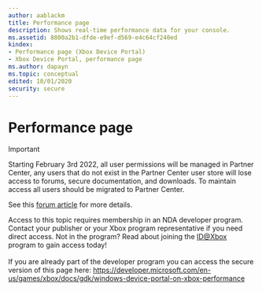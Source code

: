 ```yaml
---
author: aablackm
title: Performance page
description: Shows real-time performance data for your console.
ms.assetid: 8800a2b1-dfde-e9ef-d569-e4c64cf240ed
kindex:
- Performance page (Xbox Device Portal)
- Xbox Device Portal, performance page
ms.author: dapayn
ms.topic: conceptual
edited: 10/01/2020
security: secure
---
```


# Performance page
> [!IMPORTANT]
> Starting February 3rd 2022, all user permissions will be managed in Partner Center, any users that do not exist in the Partner Center user store will lose access to forums, secure documentation, and downloads. To maintain access all users should be migrated to Partner Center. <p></p>See this <a href="https://forums.xboxlive.com/articles/132187/breaking-change-user-access-for-forums-secure-docu.html">forum article</a> for more details.  

 Access to this topic requires membership in an NDA developer program. Contact your publisher or your Xbox program representative if you need direct access. Not in the program? Read about joining the <a href="https://www.xbox.com/Developers/id">ID@Xbox</a> program to gain access today!  <br/><br/>If you are already part of the developer program you can access the secure version of this page here: <a target="_blank" href="https://developer.microsoft.com/en-us/games/xbox/docs/gdk/windows-device-portal-on-xbox-performance">https://developer.microsoft.com/en-us/games/xbox/docs/gdk/windows-device-portal-on-xbox-performance</a>